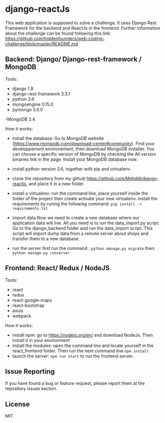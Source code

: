 # django-reactJs
This web application is supposed to solve a challenge. It uses Django Rest Framework for the backend and ReactJs in the frontend. Further information about the challenge can be found following this link: https://github.com/hiddenfounders/web-coding-challenge/blob/master/README.md

## Backend: Django/ Django-rest-framework / MongoDB

Tools:
- django 1.9
- django-rest-framework 3.3.1
- python 3.6
- mongoengine 0.15.0
- pymongo 3.6.0

-MongoDB 3.4
    
How it works:

- install the database:
    Go to MongoDB website (https://www.mongodb.com/download-center#community). Find your developpement environement, then download MongoDB installer.
    You can choose a specific version of MongoDB by checking the All version binaries link in the page.
    Install your MongoDB database now.
    
- install python version 3.6, together with pip and virtualenv.
- clone the repository from my github https://github.com/Mehdi6/django-reactjs, and place it in a new folder.
- install a virtualenv:
    run the command line, place yourself inside the folder of the project then create activate your new virtualenv.
    install the requirements by runing the following command: `pip install -r requirements.txt`
- import data
    Now we need to create a new database where our application data will live.
    All you need is to run the data_import.py script. Go to the django_backend folder and run the data_import script. This script will import dump data from a remote server about shops and transfer them to a new database.
    
- run the server
    first run the command : `python manage.py migrate`
    then: `python manage.py runserver`
    
## Frontend: React/ Redux / NodeJS

Tools:
- react 
- redux
- react-google-maps
- react-bootstrap
- axios
- webpack
    
How it works:
    
- install npm: go to https://nodejs.org/en/ and download NodeJs. Then install it in your environment
- install the modules: open the command line and locate yourself in the react_frontend folder. Then run the next command line `npm install`
- launch the server: `npm run start` to run the frontend server. 
    
## Issue Reporting

If you have found a bug or feature request, please report them at the repository issues section.
    
## License 

MIT
